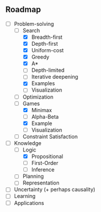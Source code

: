 ## Roadmap

- [ ] Problem-solving
  - [ ] Search
    - [x] Breadth-first
    - [x] Depth-first
    - [x] Uniform-cost
    - [x] Greedy
    - [x] A*
    - [ ] Depth-limited
    - [ ] Iterative deepening
    - [x] Examples
    - [ ] Visualization
  - [ ] Optimization
  - [ ] Games
    - [x] Minimax
    - [ ] Alpha-Beta
    - [x] Example
    - [ ] Visualization
  - [ ] Constraint Satisfaction
- [ ] Knowledge
  - [ ] Logic
    - [x] Propositional
    - [ ] First-Order
    - [ ] Inference
  - [ ] Planning
  - [ ] Representation
- [ ] Uncertainty (+ perhaps causality)
- [ ] Learning
- [ ] Applications